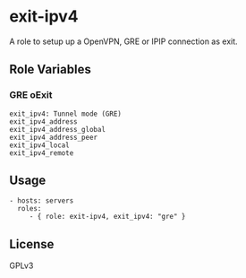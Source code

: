 exit-ipv4
=========================

A role to setup up a OpenVPN, GRE or IPIP connection as exit.


Role Variables
------------------------

### GRE oExit

    exit_ipv4: Tunnel mode (GRE)
    exit_ipv4_address
    exit_ipv4_address_global
    exit_ipv4_address_peer
    exit_ipv4_local
    exit_ipv4_remote

Usage
------------------------

    - hosts: servers
      roles:
         - { role: exit-ipv4, exit_ipv4: "gre" }


License
------------------------

GPLv3
